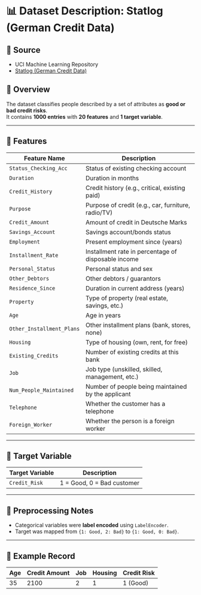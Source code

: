 # 📊 Dataset Description: Statlog (German Credit Data)

## 🔗 Source
- UCI Machine Learning Repository  
- [Statlog (German Credit Data)](https://archive.ics.uci.edu/dataset/144/statlog+german+credit+data)

## 📄 Overview
The dataset classifies people described by a set of attributes as **good or bad credit risks**.  
It contains **1000 entries** with **20 features** and **1 target variable**.

---

## 📁 Features

| Feature Name               | Description                                                                 |
|---------------------------|-----------------------------------------------------------------------------|
| `Status_Checking_Acc`     | Status of existing checking account                                         |
| `Duration`                | Duration in months                                                          |
| `Credit_History`          | Credit history (e.g., critical, existing paid)                              |
| `Purpose`                 | Purpose of credit (e.g., car, furniture, radio/TV)                          |
| `Credit_Amount`           | Amount of credit in Deutsche Marks                                          |
| `Savings_Account`         | Savings account/bonds status                                                |
| `Employment`              | Present employment since (years)                                            |
| `Installment_Rate`        | Installment rate in percentage of disposable income                         |
| `Personal_Status`         | Personal status and sex                                                     |
| `Other_Debtors`           | Other debtors / guarantors                                                  |
| `Residence_Since`         | Duration in current address (years)                                         |
| `Property`                | Type of property (real estate, savings, etc.)                               |
| `Age`                     | Age in years                                                                |
| `Other_Installment_Plans` | Other installment plans (bank, stores, none)                                |
| `Housing`                 | Type of housing (own, rent, for free)                                       |
| `Existing_Credits`        | Number of existing credits at this bank                                     |
| `Job`                     | Job type (unskilled, skilled, management, etc.)                             |
| `Num_People_Maintained`   | Number of people being maintained by the applicant                          |
| `Telephone`               | Whether the customer has a telephone                                        |
| `Foreign_Worker`          | Whether the person is a foreign worker                                      |

---

## 🎯 Target Variable

| Target Variable | Description               |
|-----------------|---------------------------|
| `Credit_Risk`   | 1 = Good, 0 = Bad customer |

---

## 🧹 Preprocessing Notes

- Categorical variables were **label encoded** using `LabelEncoder`.
- Target was mapped from `{1: Good, 2: Bad}` to `{1: Good, 0: Bad}`.

---

## 📌 Example Record

| Age | Credit Amount | Job | Housing | Credit Risk |
|-----|----------------|-----|---------|--------------|
| 35  | 2100           | 2   | 1       | 1 (Good)     |
